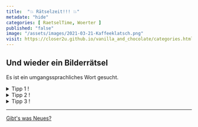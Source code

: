 ```yaml
--- 
title:  "💥 Rätselzeit!!! 💥"
metadate: "hide"
categories: [ RaetselTime, Woerter ]
published: "false"
image: "/assets/images/2021-03-21-Kaffeeklatsch.png"
visit: https://closer2u.github.io/vanilla_and_chocolate/categories.html#raetseltime
---
```


## Und wieder ein Bilderrätsel 
Es ist ein umgangssprachliches Wort gesucht.

<details><summary> Tipp 1 ! </summary>
 <p align="center"> Was ist in der Tasse? </p>
</details>

<details><summary> Tipp 2 ! </summary>
 <p align="center"> Was machen die Hände da? </p>
</details>

<details><summary> Tipp 3 ! </summary>
 <p align="center"> " Das Getränk " + " das Geräsch, das die Hände machen " = Lösungswort </p>
</details>

***

[Gibt's was Neues?](https://github.com/Closer2U)